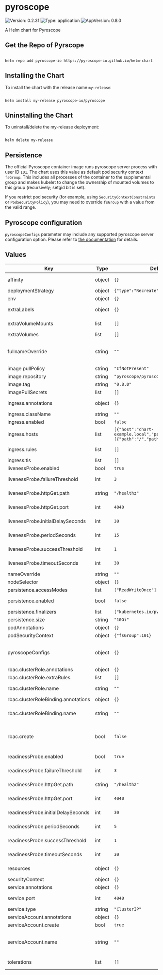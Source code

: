 # pyroscope

![Version: 0.2.31](https://img.shields.io/badge/Version-0.2.31-informational?style=flat-square) ![Type: application](https://img.shields.io/badge/Type-application-informational?style=flat-square) ![AppVersion: 0.8.0](https://img.shields.io/badge/AppVersion-0.8.0-informational?style=flat-square)

A Helm chart for Pyroscope

## Get the Repo of Pyrscope

```console

helm repo add pyroscope-io https://pyroscope-io.github.io/helm-chart

```

## Installing the Chart

To install the chart with the release name `my-release`:

```console

helm install my-release pyroscope-io/pyroscope

```

## Uninstalling the Chart

To uninstall/delete the my-release deployment:

```console

helm delete my-release

```

## Persistence

The official Pyroscope container image runs pyroscope server process with user ID `101`. The chart uses this value as
default pod security context `fsGroup`. This includes all processes of the container to the supplemental group and makes
kubelet to change the ownership of mounted volumes to this group (recursively; setgid bit is set).

If you restrict pod security (for example, using `SecurityContextConstraints` or `PodSecurityPolicy`), you may need to
override `fsGroup` with a value from the valid range.

## Pyroscope configuration

`pyroscopeConfigs` parameter may include any supported pyroscope server configuration option.
Please refer to [the documentation](https://pyroscope.io/docs/server-configuration) for details.

## Values

| Key                                 | Type   | Default                 | Description                                                 |
|-------------------------------------|--------|------------------------------------|--------------------------------------------------|
| affinity                            | object | `{}`                    | Affinity settings for pod assignment                        |
| deploymentStrategy                  | object | `{"type":"Recreate"}`   | Deployment strategy                                         |
| env                                 | object | `{}`                    | Extra environment variables                                 |
| extraLabels                         | object | `{}`                    | Extra common labels for all resources                       |
| extraVolumeMounts                   | list   | `[]`                    | Additional volume mounts for pyroscope server container     |
| extraVolumes                        | list   | `[]`                    | Additional volumes                                          |
| fullnameOverride                    | string | `""`                    | Defaults to .Release.Name-.Chart.Name unless .Release.Name contains "pyroscope" |
| image.pullPolicy                    | string | `"IfNotPresent"`        | Image pull policy                                           |
| image.repository                    | string | `"pyroscope/pyroscope"` | image to use for deploying                                  |
| image.tag                           | string | `"0.8.0"`               | Tag for pyroscope image to use                              |
| imagePullSecrets                    | list   | `[]`                    | Image pull secrets                                          |
| ingress.annotations                 | object | `{}`                    | Ingress annotations (values are templated)                  |
| ingress.className                   | string | `""`                    | Ingress class name                                          |
| ingress.enabled                     | bool   | `false`                 | Enables Ingress                                             |
| ingress.hosts                       | list   | `[{"host":"chart-example.local","paths":[{"path":"/","pathType":"Prefix"}]}]` | Ingress accepted hostnames |
| ingress.rules                       | list   | `[]`                    | Ingress custom rules. Take precedence over chart built-ins. |
| ingress.tls                         | list   | `[]`                    | Ingress TLS configuration                                   |
| livenessProbe.enabled               | bool   | `true`                  | Enable Pyroscope server liveness                            |
| livenessProbe.failureThreshold      | int    | `3`                     | Pyroscope server liveness check failure threshold           |
| livenessProbe.httpGet.path          | string | `"/healthz"`            | Pyroscope server liveness check path                        |
| livenessProbe.httpGet.port          | int    | `4040`                  | Pyroscope server liveness check port                        |
| livenessProbe.initialDelaySeconds   | int    | `30`                    | Pyroscope server liveness check intial delay in seconds     |
| livenessProbe.periodSeconds         | int    | `15`                    | Pyroscope server liveness check frequency in seconds        |
| livenessProbe.successThreshold      | int    | `1`                     | Pyroscope server liveness check success threshold           |
| livenessProbe.timeoutSeconds        | int    | `30`                    | Pyroscope server liveness check request timeout             |
| nameOverride                        | string | `""`                    | Defaults to .Chart.Name                                     |
| nodeSelector                        | object | `{}`                    | Node labels for pod assignment                              |
| persistence.accessModes             | list   | `["ReadWriteOnce"]`     | Persistence access modes                                    |
| persistence.enabled                 | bool   | `false`                 | Use persistent volume to store data                         |
| persistence.finalizers              | list   | `["kubernetes.io/pvc-protection"]` | PersistentVolumeClaim finalizers                 |
| persistence.size                    | string | `"10Gi"`                | Size of persistent volume claim                             |
| podAnnotations                      | object | `{}`                    | Pod annotations                                             |
| podSecurityContext                  | object | `{"fsGroup":101}`       | Pod securityContext                                         |
| pyroscopeConfigs                    | object | `{}`                    | Pyroscope server configuration. Please refer to https://pyroscope.io/docs/server-configuration |
| rbac.clusterRole.annotations        | object | `{}`                    | Cluster role annotations                                    |
| rbac.clusterRole.extraRules         | list   | `[]`                    | Extra rules for created cluster role                        |
| rbac.clusterRole.name               | string | `""`                    | Cluster role name. If not set, the fully qualified app name is used             |
| rbac.clusterRoleBinding.annotations | object | `{}`                    | Cluster role binding annotations                                                |
| rbac.clusterRoleBinding.name        | string | `""`                    | Cluster role binding name. If not set, the fully qualified app name is used     |
| rbac.create                         | bool   | `false`                 | Creates Pyroscope cluster role and binds service account to it; requires service account to be created |
| readinessProbe.enabled              | bool   | `true`                  | Enable Pyroscope server readiness                           |
| readinessProbe.failureThreshold     | int    | `3`                     | Pyroscope server readiness check failure threshold count    |
| readinessProbe.httpGet.path         | string | `"/healthz"`            | Pyroscope server readiness check path                       |
| readinessProbe.httpGet.port         | int    | `4040`                  | Pyroscope server readiness check port                       |
| readinessProbe.initialDelaySeconds  | int    | `30`                    | Pyroscope server readiness initial delay in seconds         |
| readinessProbe.periodSeconds        | int    | `5`                     | Pyroscope server readiness check frequency in seconds       |
| readinessProbe.successThreshold     | int    | `1`                     | Pyroscope server readiness check success threshold count    |
| readinessProbe.timeoutSeconds       | int    | `30`                    | Pyroscope server readiness check request timeout            |
| resources                           | object | `{}`                    | CPU/Memory resource requests/limits                         |
| securityContext                     | object | `{}`                    | Deployment securityContext                                  |
| service.annotations                 | object | `{}`                    | Service annotations                                         |
| service.port                        | int    | `4040`                  | Kubernetes port where service is exposed                    |
| service.type                        | string | `"ClusterIP"`           | Specify a service type                                      |
| serviceAccount.annotations          | object | `{}`                    | ServiceAccount annotations                                  |
| serviceAccount.create               | bool   | `true`                  | Create service account                                      |
| serviceAccount.name                 | string | `""`                    | Service account name to use, when empty will be set to created account if serviceAccount.create is set |
| tolerations                         | list   | `[]`                    | Toleration labels for pod assignment                        |




